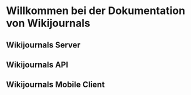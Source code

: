 Willkommen bei der Dokumentation von Wikijournals
=================================================

Wikijournals Server
-------------------

Wikijournals API
----------------

Wikijournals Mobile Client
--------------------------